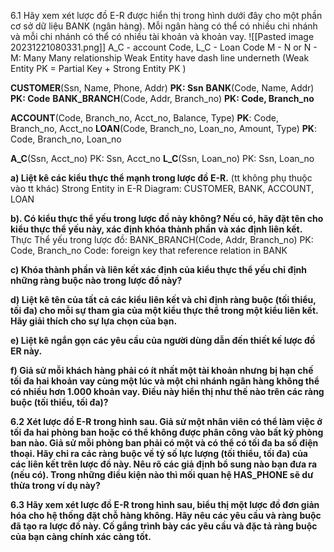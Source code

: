 6.1 Hãy xem xét lược đồ E-R được hiển thị trong hình dưới đây cho một phần cơ sở dữ liệu BANK (ngân hàng). Mỗi ngân hàng có thể có nhiều chi nhánh và mỗi chi nhánh có thể có nhiều tài khoản và khoản vay.
![[Pasted image 20231221080331.png]]
A_C - account Code, L_C - Loan Code
M - N or N - M: Many Many relationship
Weak Entity have dash line underneth (Weak Entity PK = Partial Key + Strong Entity PK )

**CUSTOMER**(Ssn, Name, Phone, Addr)
	**PK: Ssn**
**BANK**(Code, Name, Addr)
	**PK: Code**
**BANK_BRANCH**(Code, Addr, Branch_no)
	**PK: Code, Branch_no**

**ACCOUNT**(Code, Branch_no, Acct_no, Balance, Type)
	**PK**: Code, Branch_no, Acct_no
**LOAN**(Code, Branch_no, Loan_no, Amount, Type)
	**PK**:  Code, Branch_no, Loan_no 
	
**A_C**(Ssn, Acct_no)
	PK: Ssn, Acct_no
**L_C**(Ssn, Loan_no)
	PK: Ssn, Loan_no


**a) Liệt kê các kiểu thực thể mạnh trong lược đồ E-R.** (tt không phụ thuộc vào tt khác)
Strong Entity in E-R Diagram: CUSTOMER, BANK, ACCOUNT, LOAN

**b). Có kiểu thực thể yếu trong lược đồ này không? Nếu có, hãy đặt tên cho kiểu thực thể yếu này, xác định khóa thành phần và xác định liên kết.**
Thực Thể yếu trong lược đồ: 
BANK_BRANCH(Code, Addr, Branch_no)
	PK: Code, Branch_no
Code: foreign key that reference relation in BANK 

**c) Khóa thành phần và liên kết xác định của kiểu thực thể yếu chỉ định những ràng buộc nào trong lược đồ này?**


**d) Liệt kê tên của tất cả các kiểu liên kết và chỉ định ràng buộc (tối thiểu, tối đa) cho mỗi sự tham gia của một kiểu thực thể trong một kiểu liên kết. Hãy giải thích cho sự lựa chọn của bạn.**


**e) Liệt kê ngắn gọn các yêu cầu của người dùng dẫn đến thiết kế lược đồ ER này.**


**f) Giả sử mỗi khách hàng phải có ít nhất một tài khoản nhưng bị hạn chế tối đa hai khoản vay cùng một lúc và một chi nhánh ngân hàng không thể có nhiều hơn 1.000 khoản vay. Điều này hiển thị như thế nào trên các ràng buộc (tối thiểu, tối đa)?**


**6.2 Xét lược đồ E-R trong hình sau. Giả sử một nhân viên có thể làm việc ở tối đa hai phòng ban hoặc có thể không được phân công vào bất kỳ phòng ban nào. Giả sử mỗi phòng ban phải có một và có thể có tối đa ba số điện thoại. 
Hãy chỉ ra các ràng buộc về tỷ số lực lượng (tối thiểu, tối đa) của các liên kết trên lược đồ này. Nêu rõ các giả định bổ sung nào bạn đưa ra (nếu có). Trong những điều kiện nào thì mối quan hệ HAS_PHONE sẽ dư thừa trong ví dụ này?**


**6.3 Hãy xem xét lược đồ E-R trong hình sau, biểu thị một lược đồ đơn giản hóa cho hệ thống đặt chỗ hàng không. Hãy nêu các yêu cầu và ràng buộc đã tạo ra lược đồ này. Cố gắng trình bày các yêu cầu và đặc tả ràng buộc của bạn càng chính xác càng tốt.**


